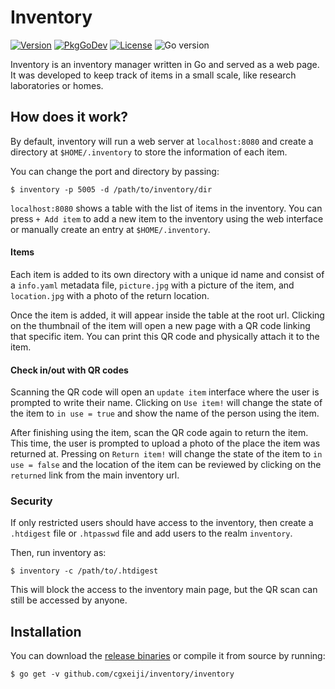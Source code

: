 # Inventory

[![Version](https://img.shields.io/github/v/tag/cgxeiji/inventory?sort=semver)](https://github.com/cgxeiji/inventory/releases)
[![PkgGoDev](https://pkg.go.dev/badge/github.com/cgxeiji/inventory)](https://pkg.go.dev/github.com/cgxeiji/inventory)
[![License](https://img.shields.io/github/license/cgxeiji/inventory)](https://github.com/cgxeiji/inventory/blob/master/LICENSE)
![Go version](https://img.shields.io/github/go-mod/go-version/cgxeiji/inventory)

Inventory is an inventory manager written in Go and served as a web page. It
was developed to keep track of items in a small scale, like research
laboratories or homes.

## How does it work?

By default, inventory will run a web server at `localhost:8080` and create a
directory at `$HOME/.inventory` to store the information of each item.

You can change the port and directory by passing:
```
$ inventory -p 5005 -d /path/to/inventory/dir
```

`localhost:8080` shows a table with the list of items in the inventory. You can
press `+ Add item` to add a new item to the inventory using the web interface
or manually create an entry at `$HOME/.inventory`.

#### Items

Each item is added to its own directory with a unique id name and consist of a
`info.yaml` metadata file, `picture.jpg` with a picture of the item, and
`location.jpg` with a photo of the return location.

Once the item is added, it will appear inside the table at the root url.
Clicking on the thumbnail of the item will open a new page with a QR code
linking that specific item. You can print this QR code and physically attach it
to the item.

#### Check in/out with QR codes

Scanning the QR code will open an `update item` interface where the user is
prompted to write their name. Clicking on `Use item!` will change the state of
the item to `in use = true` and show the name of the person using the item.

After finishing using the item, scan the QR code again to return the item. This
time, the user is prompted to upload a photo of the place the item was returned
at. Pressing on `Return item!` will change the state of the item to `in use =
false` and the location of the item can be reviewed by clicking on the
`returned` link from the main inventory url.

### Security

If only restricted users should have access to the inventory, then create a
`.htdigest` file or `.htpasswd` file and add users to the realm `inventory`.

Then, run inventory as:
```
$ inventory -c /path/to/.htdigest
```

This will block the access to the inventory main page, but the QR scan can
still be accessed by anyone.

## Installation

You can download the [release
binaries](https://github.com/cgxeiji/inventory/releases) or compile it from
source by running:
```
$ go get -v github.com/cgxeiji/inventory/inventory
```
